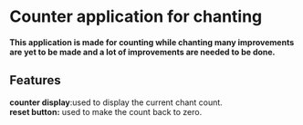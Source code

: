 # Counter application for chanting 
 #### This application is made for counting while chanting many improvements are yet to be made and a lot of improvements are needed to be done.
 ## Features
 **counter display**:used to display the current chant count.<br>
 **reset button:** used to make the count back to zero.
  
